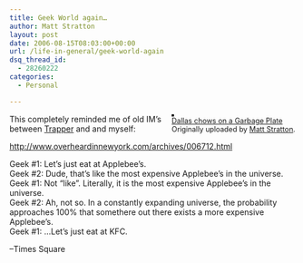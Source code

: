 ```yaml
---
title: Geek World again…
author: Matt Stratton
layout: post
date: 2006-08-15T08:03:00+00:00
url: /life-in-general/geek-world-again
dsq_thread_id:
  - 28260222
categories:
  - Personal

---
```

<div style="float:right;margin-left:10px;margin-bottom:10px;">
  <a href="http://www.flickr.com/photos/mugsy/29764927/" title="photo sharing"><img src="http://static.flickr.com/22/29764927_a7c58eaa05_m.jpg" alt="" style="border:solid 2px #000000;" /></a> <br /> <span style="font-size:.9em;margin-top:0;"> <a href="http://www.flickr.com/photos/mugsy/29764927/">Dallas chows on a Garbage Plate</a> <br /> Originally uploaded by <a href="http://www.flickr.com/people/mugsy/">Matt Stratton</a>. </span>
</div>

This completely reminded me of old IM&#8217;s between [Trapper][1] and and myself:

<http://www.overheardinnewyork.com/archives/006712.html>

Geek #1: Let&#8217;s just eat at Applebee&#8217;s.  
Geek #2: Dude, that&#8217;s like the most expensive Applebee&#8217;s in the universe.  
Geek #1: Not &#8220;like&#8221;. Literally, it is the most expensive Applebee&#8217;s in the universe.  
Geek #2: Ah, not so. In a constantly expanding universe, the probability approaches 100% that somethere out there exists a more expensive Applebee&#8217;s.  
Geek #1: &#8230;Let&#8217;s just eat at KFC.

&#8211;Times Square

 [1]: http://www.tjmweb.com